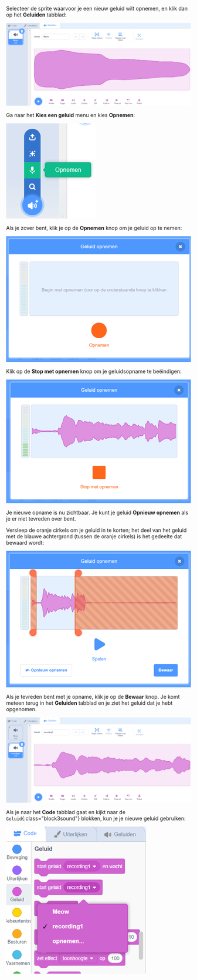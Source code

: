 Selecteer de sprite waarvoor je een nieuw geluid wilt opnemen, en klik dan op het **Geluiden** tabblad:

![Het tabblad Geluiden geopend in de Scratch-editor.](images/sounds-tab.png)

Ga naar het **Kies een geluid** menu en kies **Opnemen**:

![Het Kies een geluid menu geopend met de optie Opnemen gemarkeerd.](images/record-sound-button.png)

Als je zover bent, klik je op de **Opnemen** knop om je geluid op te nemen:

![Het pop-upvenster Geluid opnemen met de opnameknop.](images/record-sound.png)

Klik op de **Stop met opnemen** knop om je geluidsopname te beëindigen:

![Het pop-upvenster Geluid opnemen met de knop Stop met opnemen.](images/stop-recording-sound.png)

Je nieuwe opname is nu zichtbaar. Je kunt je geluid **Opnieuw opnemen** als je er niet tevreden over bent.

Versleep de oranje cirkels om je geluid in te korten; het deel van het geluid met de blauwe achtergrond (tussen de oranje cirkels) is het gedeelte dat bewaard wordt:

![Het complete opgenomen geluid met oranje cirkels aangepast om slechts een deel van het geluid met blauwe achtergrond te tonen. De rest van het geluid bevindt zich in een oranje gearceerd gebied.](images/crop-your-sound.png)

Als je tevreden bent met je opname, klik je op de **Bewaar** knop. Je komt meteen terug in het **Geluiden** tabblad en je ziet het geluid dat je hebt opgenomen.

![Het Geluiden tabblad met recording1 weergegeven in de lijst met geluiden.](images/new-sound-inserted.png)

Als je naar het **Code** tabblad gaat en kijkt naar de `Geluid`{:class="block3sound"} blokken, kun je je nieuwe geluid gebruiken:

![Het menu Geluidsblokken met recording1 beschikbaar voor gebruik in het vervolgkeuzemenu.](images/sound-blocks-menu.png)


